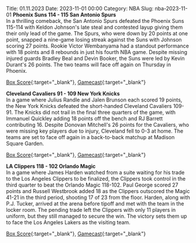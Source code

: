 Title: 01.11.2023
Date: 2023-11-01 00:00
Category: NBA 
Slug: nba-2023-11-01 
**Phoenix Suns 114 - 115 San Antonio Spurs**  
In a thrilling comeback, the San Antonio Spurs defeated the Phoenix Suns 115-114 with Keldon Johnson's late steal and contested layup giving them their only lead of the game. The Spurs, who were down by 20 points at one point, snapped a nine-game losing streak against the Suns with Johnson scoring 27 points. Rookie Victor Wembanyama had a standout performance with 18 points and 8 rebounds in just his fourth NBA game. Despite missing injured guards Bradley Beal and Devin Booker, the Suns were led by Kevin Durant's 26 points. The two teams will face off again on Thursday in Phoenix. 

[Box Score](https://www.nba.com/game/sas-vs-phx-0022300113/box-score){:target="_blank"}, [Gamecast](https://www.nba.com/game/sas-vs-phx-0022300113){:target="_blank"}<br>

**Cleveland Cavaliers 91 - 109 New York Knicks**  
In a game where Julius Randle and Jalen Brunson each scored 19 points, the New York Knicks defeated the short-handed Cleveland Cavaliers 109-91. The Knicks did not trail in the final three quarters of the game, with Immanuel Quickley adding 18 points off the bench and RJ Barrett contributing 16. Despite Donovan Mitchell's 26 points for the Cavaliers, who were missing key players due to injury, Cleveland fell to 0-3 at home. The teams are set to face off again in a back-to-back matchup at Madison Square Garden. 

[Box Score](https://www.nba.com/game/nyk-vs-cle-0022300112/box-score){:target="_blank"}, [Gamecast](https://www.nba.com/game/nyk-vs-cle-0022300112){:target="_blank"}<br>

**LA Clippers 118 - 102 Orlando Magic**  
In a game where James Harden watched from a suite waiting for his trade to the Los Angeles Clippers to be finalized, the Clippers took control in the third quarter to beat the Orlando Magic 118-102. Paul George scored 27 points and Russell Westbrook added 18 as the Clippers outscored the Magic 41-21 in the third period, shooting 17 of 23 from the floor. Harden, along with P.J. Tucker, arrived at the arena before tipoff and met with the team in the locker room. The pending trade left the Clippers with only 11 players in uniform, but they still managed to secure the win. The victory sets them up to face the Los Angeles Lakers as the visiting team. 

[Box Score](https://www.nba.com/game/orl-vs-lac-0022300114/box-score){:target="_blank"}, [Gamecast](https://www.nba.com/game/orl-vs-lac-0022300114){:target="_blank"}<br>

